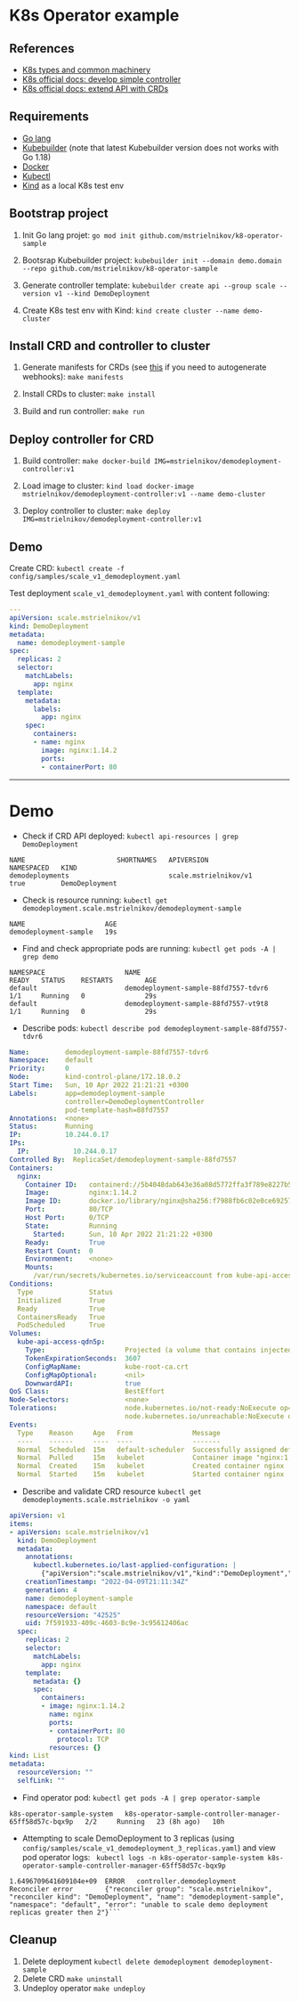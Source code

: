 # K8s Operator example

## References
* [K8s types and common machinery](https://iximiuz.com/en/posts/kubernetes-api-go-types-and-common-machinery/)
* [K8s official docs: develop simple controller](https://kubernetes.io/blog/2021/06/21/writing-a-controller-for-pod-labels/)
* [K8s official docs: extend API with CRDs](https://kubernetes.io/docs/tasks/extend-kubernetes/custom-resources/custom-resource-definitions/)

## Requirements

* [Go lang](https://go.dev/doc/install)
* [Kubebuilder](https://book.kubebuilder.io/quick-start.html) (note that latest Kubebuilder version does not works with Go 1.18)
* [Docker](https://www.docker.com/get-started/)
* [Kubectl](https://kubernetes.io/docs/tasks/tools/install-kubectl/)
* [Kind](https://kind.sigs.k8s.io/docs/user/quick-start/) as a local K8s test env

## Bootstrap project

1. Init Go lang projet:
 `go mod init github.com/mstrielnikov/k8-operator-sample`

2. Bootsrap Kubebuilder project:
 `kubebuilder init --domain demo.domain --repo github.com/mstrielnikov/k8-operator-sample`

3. Generate controller template:
 `kubebuilder create api --group scale --version v1 --kind DemoDeployment`

4. Create K8s test env with Kind:
  `kind create cluster --name demo-cluster`

## Install CRD and controller to cluster

1. Generate manifests for CRDs (see [this](https://book.kubebuilder.io/cronjob-tutorial/running-webhook.html) if you need to autogenerate webhooks):
 `make manifests`

2. Install CRDs to cluster:
 `make install`

3. Build and run controller:
 `make run`

## Deploy controller for CRD

1. Build controller:
 `make docker-build IMG=mstrielnikov/demodeployment-controller:v1`

2. Load image to cluster:
 `kind load docker-image mstrielnikov/demodeployment-controller:v1 --name demo-cluster`

3. Deploy controller to cluster:
 `make deploy IMG=mstrielnikov/demodeployment-controller:v1`

## Demo

Create CRD: 
  `kubectl create -f config/samples/scale_v1_demodeployment.yaml` 

Test deployment `scale_v1_demodeployment.yaml` with content following:

```yaml
---
apiVersion: scale.mstrielnikov/v1
kind: DemoDeployment
metadata:
  name: demodeployment-sample
spec:
  replicas: 2
  selector:
    matchLabels:
      app: nginx
  template:
    metadata:
      labels:
        app: nginx
    spec:
      containers:
      - name: nginx
        image: nginx:1.14.2
        ports:
        - containerPort: 80
```
___

# Demo

* Check if CRD API deployed: `kubectl api-resources | grep DemoDeployment` 
```
NAME                       SHORTNAMES   APIVERSION                    NAMESPACED   KIND
demodeployments                         scale.mstrielnikov/v1         true         DemoDeployment
```

* Check is resource running: `kubectl get demodeployment.scale.mstrielnikov/demodeployment-sample` 
```
NAME                    AGE
demodeployment-sample   19s
```

* Find and check appropriate pods are running: `kubectl get pods -A | grep demo`
```
NAMESPACE                    NAME                                                      READY   STATUS    RESTARTS        AGE
default                      demodeployment-sample-88fd7557-tdvr6                      1/1     Running   0               29s
default                      demodeployment-sample-88fd7557-vt9t8                      1/1     Running   0               29s
```

* Describe pods: `kubectl describe pod demodeployment-sample-88fd7557-tdvr6`
```yaml
Name:         demodeployment-sample-88fd7557-tdvr6
Namespace:    default
Priority:     0
Node:         kind-control-plane/172.18.0.2
Start Time:   Sun, 10 Apr 2022 21:21:21 +0300
Labels:       app=demodeployment-sample
              controller=DemoDeploymentController
              pod-template-hash=88fd7557
Annotations:  <none>
Status:       Running
IP:           10.244.0.17
IPs:
  IP:           10.244.0.17
Controlled By:  ReplicaSet/demodeployment-sample-88fd7557
Containers:
  nginx:
    Container ID:   containerd://5b4048dab643e36a08d5772ffa3f789e8227b53e239abb8607c8c6064294f438
    Image:          nginx:1.14.2
    Image ID:       docker.io/library/nginx@sha256:f7988fb6c02e0ce69257d9bd9cf37ae20a60f1df7563c3a2a6abe24160306b8d
    Port:           80/TCP
    Host Port:      0/TCP
    State:          Running
      Started:      Sun, 10 Apr 2022 21:21:22 +0300
    Ready:          True
    Restart Count:  0
    Environment:    <none>
    Mounts:
      /var/run/secrets/kubernetes.io/serviceaccount from kube-api-access-qdn5p (ro)
Conditions:
  Type              Status
  Initialized       True 
  Ready             True 
  ContainersReady   True 
  PodScheduled      True 
Volumes:
  kube-api-access-qdn5p:
    Type:                    Projected (a volume that contains injected data from multiple sources)
    TokenExpirationSeconds:  3607
    ConfigMapName:           kube-root-ca.crt
    ConfigMapOptional:       <nil>
    DownwardAPI:             true
QoS Class:                   BestEffort
Node-Selectors:              <none>
Tolerations:                 node.kubernetes.io/not-ready:NoExecute op=Exists for 300s
                             node.kubernetes.io/unreachable:NoExecute op=Exists for 300s
Events:
  Type    Reason     Age   From               Message
  ----    ------     ----  ----               -------
  Normal  Scheduled  15m   default-scheduler  Successfully assigned default/demodeployment-sample-88fd7557-tdvr6 to kind-control-plane
  Normal  Pulled     15m   kubelet            Container image "nginx:1.14.2" already present on machine
  Normal  Created    15m   kubelet            Created container nginx
  Normal  Started    15m   kubelet            Started container nginx
```

* Describe and validate CRD resource `kubectl get demodeployments.scale.mstrielnikov -o yaml`
```yaml
apiVersion: v1
items:
- apiVersion: scale.mstrielnikov/v1
  kind: DemoDeployment
  metadata:
    annotations:
      kubectl.kubernetes.io/last-applied-configuration: |
        {"apiVersion":"scale.mstrielnikov/v1","kind":"DemoDeployment","metadata":{"annotations":{},"name":"demodeployment-sample","namespace":"default"},"spec":{"replicas":2,"selector":{"matchLabels":{"app":"nginx"}},"template":{"metadata":{"labels":{"app":"nginx"}},"spec":{"containers":[{"image":"nginx:1.14.2","name":"nginx","ports":[{"containerPort":80}]}]}}}}
    creationTimestamp: "2022-04-09T21:11:34Z"
    generation: 4
    name: demodeployment-sample
    namespace: default
    resourceVersion: "42525"
    uid: 7f591933-409c-4603-8c9e-3c95612406ac
  spec:
    replicas: 2
    selector:
      matchLabels:
        app: nginx
    template:
      metadata: {}
      spec:
        containers:
        - image: nginx:1.14.2
          name: nginx
          ports:
          - containerPort: 80
            protocol: TCP
          resources: {}
kind: List
metadata:
  resourceVersion: ""
  selfLink: ""

```

* Find operator pod:
 `kubectl get pods -A | grep operator-sample`
 
 ```
 k8s-operator-sample-system   k8s-operator-sample-controller-manager-65ff58d57c-bqx9p   2/2     Running   23 (8h ago)   10h
 ```

* Attempting to scale DemoDeployment to 3 replicas (using `config/samples/scale_v1_demodeployment_3_replicas.yaml`) and view pod operator logs: 
` kubectl logs -n k8s-operator-sample-system k8s-operator-sample-controller-manager-65ff58d57c-bqx9p`

```
1.6496709641609104e+09  ERROR   controller.demodeployment       Reconciler error        {"reconciler group": "scale.mstrielnikov", "reconciler kind": "DemoDeployment", "name": "demodeployment-sample", "namespace": "default", "error": "unable to scale demo deployment replicas greater then 2"}```
```

## Cleanup

1. Delete deployment `kubectl delete demodeployment demodeployment-sample`
2. Delete CRD `make uninstall`
3. Undeploy operator `make undeploy`
